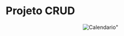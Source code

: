 # Projeto CRUD

<p align="center">
  <img src="https://y.yarn.co/fb798b76-c72c-4ac1-baaa-71d57bcefc61_text.gif" alt=Calendario">
</p>
